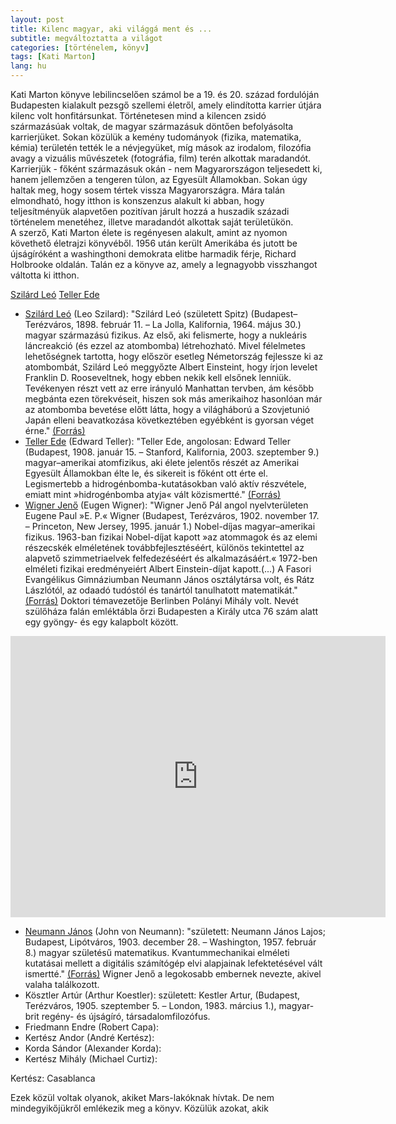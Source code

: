 ```yaml
---
layout: post
title: Kilenc ​magyar, aki világgá ment és ...
subtitle: megváltoztatta a világot
categories: [történelem, könyv]
tags: [Kati Marton]
lang: hu
---
```




Kati Marton könyve lebilincselően számol be a 19. és 20. század fordulóján Budapesten kialakult pezsgő szellemi életről, amely elindította karrier útjára kilenc volt honfitársunkat. Történetesen mind a kilencen zsidó származásúak voltak, de magyar származásuk döntően befolyásolta karrierjüket. Sokan közülük a kemény tudományok (fizika, matematika, kémia) területén tették le a névjegyüket, míg mások az irodalom, filozófia avagy a vizuális művészetek (fotográfia, film) terén alkottak maradandót. Karrierjük - főként származásuk okán - nem Magyarországon teljesedett ki, hanem jellemzően a tengeren túlon, az Egyesült Államokban. Sokan úgy haltak meg, hogy sosem tértek vissza Magyarországra. Mára talán elmondható, hogy itthon is konszenzus alakult ki abban, hogy teljesítményük alapvetően pozitívan járult hozzá a huszadik századi történelem menetéhez, illetve maradandót alkottak saját területükön.   
A szerző, Kati Marton élete is regényesen alakult, amint az nyomon követhető életrajzi könyvéből. 1956 után került Amerikába és jutott be újságíróként a washingthoni demokrata elitbe harmadik férje, Richard Holbrooke oldalán. Talán ez a könyve az, amely a legnagyobb visszhangot váltotta ki itthon. 

[Szilárd Leó](https://upload.wikimedia.org/wikipedia/commons/thumb/1/1a/Leo_Szilard.jpg/225px-Leo_Szilard.jpg) [Teller Ede](https://upload.wikimedia.org/wikipedia/commons/thumb/e/ef/EdwardTeller1958_fewer_smudges.jpg/200px-EdwardTeller1958_fewer_smudges.jpg)

- [Szilárd Leó](https://upload.wikimedia.org/wikipedia/commons/thumb/1/1a/Leo_Szilard.jpg/225px-Leo_Szilard.jpg) (Leo Szilard): "Szilárd Leó (született Spitz) (Budapest–Terézváros, 1898. február 11. – La Jolla, Kalifornia, 1964. május 30.) magyar származású fizikus. Az első, aki felismerte, hogy a nukleáris láncreakció (és ezzel az atombomba) létrehozható. Mivel félelmetes lehetőségnek tartotta, hogy először esetleg Németország fejlessze ki az atombombát, Szilárd Leó meggyőzte Albert Einsteint, hogy írjon levelet Franklin D. Rooseveltnek, hogy ebben nekik kell elsőnek lenniük. Tevékenyen részt vett az erre irányuló Manhattan tervben, ám később megbánta ezen törekvéseit, hiszen sok más amerikaihoz hasonlóan már az atombomba bevetése előtt látta, hogy a világháború a Szovjetunió Japán elleni beavatkozása következtében egyébként is gyorsan véget érne." [(Forrás)](https://hu.wikipedia.org/wiki/Szil%C3%A1rd_Le%C3%B3)  
- [Teller Ede](https://upload.wikimedia.org/wikipedia/commons/thumb/e/ef/EdwardTeller1958_fewer_smudges.jpg/200px-EdwardTeller1958_fewer_smudges.jpg) (Edward Teller): "Teller Ede, angolosan: Edward Teller (Budapest, 1908. január 15. – Stanford, Kalifornia, 2003. szeptember 9.) magyar–amerikai atomfizikus, aki élete jelentős részét az Amerikai Egyesült Államokban élte le, és sikereit is főként ott érte el. Legismertebb a hidrogénbomba-kutatásokban való aktív részvétele, emiatt mint &raquo;hidrogénbomba atyja&laquo; vált közismertté." [(Forrás)](https://hu.wikipedia.org/wiki/Teller_Ede)
- [Wigner Jenő](https://upload.wikimedia.org/wikipedia/commons/thumb/e/ef/Wigner.jpg/180px-Wigner.jpg) (Eugen Wigner): "Wigner Jenő Pál angol nyelvterületen Eugene Paul &raquo;E. P.&laquo; Wigner (Budapest, Terézváros, 1902. november 17. – Princeton, New Jersey, 1995. január 1.) Nobel-díjas magyar–amerikai fizikus. 1963-ban fizikai Nobel-díjat kapott &raquo;az atommagok és az elemi részecskék elméletének továbbfejlesztéséért, különös tekintettel az alapvető szimmetriaelvek felfedezéséért és alkalmazásáért.&laquo; 1972-ben elméleti fizikai eredményeiért Albert Einstein-díjat kapott.(...) A Fasori Evangélikus Gimnáziumban Neumann János osztálytársa volt, és Rátz Lászlótól, az odaadó tudóstól és tanártól tanulhatott matematikát." [(Forrás)](https://hu.wikipedia.org/wiki/Wigner_Jen%C5%91) Doktori témavezetője Berlinben Polányi Mihály volt. Nevét szülőháza falán emléktábla őrzi Budapesten a Király utca 76 szám alatt egy gyöngy- és egy kalapbolt között.
<iframe class="center-block" src="https://www.google.com/maps/embed?pb=!4v1566829820792!6m8!1m7!1sKLS3zcsywYX1p7N0iZrOeg!2m2!1d47.5041164355684!2d19.06699968017394!3f320.97189369867186!4f-2.3495126696575284!5f1.7701773502866316" width="600" height="450" frameborder="0" style="border:0;" allowfullscreen=""></iframe>

- [Neumann János](https://upload.wikimedia.org/wikipedia/commons/thumb/d/d6/JohnvonNeumann-LosAlamos.jpg/250px-JohnvonNeumann-LosAlamos.jpg) (John von Neumann): "született: Neumann János Lajos; Budapest, Lipótváros, 1903. december 28. – Washington, 1957. február 8.) magyar születésű matematikus. Kvantummechanikai elméleti kutatásai mellett a digitális számítógép elvi alapjainak lefektetésével vált ismertté." [(Forrás)](https://hu.wikipedia.org/wiki/Neumann_J%C3%A1nos) Wigner Jenő a legokosabb embernek nevezte, akivel valaha találkozott.  
- Kösztler Artúr (Arthur Koestler): született: Kestler Artur, (Budapest, Terézváros, 1905. szeptember 5. – London, 1983. március 1.), magyar-brit regény- és újságíró, társadalomfilozófus.
- Friedmann Endre (Robert Capa): 
- Kertész Andor (André Kertész): 
- Korda Sándor (Alexander Korda): 
- Kertész Mihály (Michael Curtiz):


Kertész: Casablanca

Ezek közül voltak olyanok, akiket Mars-lakóknak hívtak. De nem mindegyikőjükről emlékezik meg a könyv. Közülük azokat, akik 